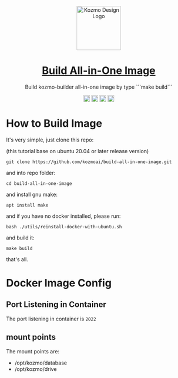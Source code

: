 <div align="center">
  <a href="https://github.com/kozmoai/build-all-in-one-image">
    <img alt="Kozmo Design Logo" width="120px" height="120px" src="https://github.com/kozmoai/.github/blob/main/assets/images/kozmo-logo.svg"/>
  </a>
</div>

<h1 align="center"><a href="https://github.com/kozmoai/build-all-in-one-image">Build All-in-One Image</a> </h1>

<p align="center">Build kozmo-builder all-in-one image by type ```make build```</p>


<p align="center">
  <a href="https://discord.gg/kozmoai"><img src="https://img.shields.io/badge/chat-Discord-7289DA?logo=discord" height=18></a>
  <a href="https://twitter.com/kozmoai"><img src="https://img.shields.io/badge/Twitter-1DA1F2?logo=twitter&logoColor=white" height=18></a>
  <a href="https://github.com/orgs/kozmoai/discussions"><img src="https://img.shields.io/badge/discussions-GitHub-333333?logo=github" height=18></a>
  <a href="./LICENSE"><img src="https://img.shields.io/github/license/kozmoai/kozmo-builder" height=18></a>
</p>


# How to Build Image

It's very simple, just clone this repo:

(this tutorial base on ubuntu 20.04 or later release version)

```
git clone https://github.com/kozmoai/build-all-in-one-image.git
```

and into repo folder:


```
cd build-all-in-one-image
```

and install gnu make:

```
apt install make
```

and if you have no docker installed, please run:

```
bash ./utils/reinstall-docker-with-ubuntu.sh
```

and build it:

```
make build
```

that's all.

# Docker Image Config

## Port Listening in Container

The port listening in container is ```2022```

## mount points

The mount points are:

- /opt/kozmo/database 
- /opt/kozmo/drive 
